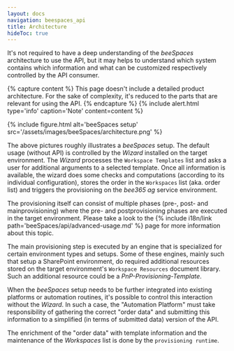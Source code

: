 ```yaml
---
layout: docs
navigation: beespaces_api
title: Architecture
hideToc: true
---
```


It's not required to have a deep understanding of the *beeSpaces* architecture to use the API, but it may helps
to understand which system contains which information and what can be customized respectively controlled by
the API consumer.

{% capture content %}
This page doesn't include a detailed product architecture. For the sake of complexity, it's reduced to the parts that are relevant for using the API.
{% endcapture %}
{% include alert.html type='info' caption='Note' content=content %}

{% include figure.html alt='beeSpaces setup' src='/assets/images/beeSpaces/architecture.png' %}

The above pictures roughly illustrates a *beeSpaces* setup. The default usage (without API) is controlled
by the *Wizard* installed on the target environment. The *Wizard* processes the `Workspace Templates`
list and asks a user for additional arguments to a selected template. Once all information is available, the wizard
does some checks and computations (according to its individual configuration), stores the order in the
`Workspaces` list (aka. order list) and triggers the provisioning on the *bee365 ag* service environment.

The provisioning itself can consist of multiple phases (pre-, post- and mainprovisioning) where the
pre- and postprovisioning phases are executed in the target environment. Please take a look to the 
{% include i18n/link path='beeSpaces/api/advanced-usage.md' %} page for more information about this topic.

The main provisioning step is executed by an engine that is specialized for certain environment types and setups.
Some of these engines, mainly such that setup a SharePoint environment, do required additional resources stored
on the target environment's `Workspace Resources` document library. Such an additional resource
could be a *PnP-Provisioning-Template*.

When the *beeSpaces* setup needs to be further integrated into existing platforms or automation routines, it's
possible to control this interaction without the *Wizard*. In such a case, the "Automation Platform" must
take responsibility of gathering the correct "order data" and submitting this information to a simplified (in terms
of submitted data) version of the API.

The enrichment of the "order data" with template information and the maintenance of the *Workspaces* list is
done by the ``provisioning runtime``.
